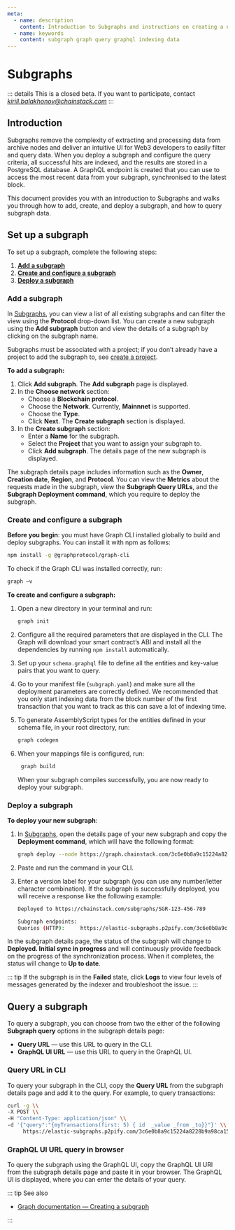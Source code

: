 ```yaml
---
meta:
  - name: description
    content: Introduction to Subgraphs and instructions on creating a new subgraph and querying.
  - name: keywords
    content: subgraph graph query graphql indexing data
---
```


# Subgraphs

::: details
This is a closed beta. If you want to participate, contact *kirill.balakhonov@chainstack.com*
:::

## Introduction

Subgraphs remove the complexity of extracting and processing data from archive nodes and deliver an intuitive UI for Web3 developers to easily filter and query data. When you deploy a subgraph and configure the query criteria, all successful hits are indexed, and the results are stored in a PostgreSQL database. A GraphQL endpoint is created that you can use to access the most recent data from your subgraph, synchronised to the latest block.

This document provides you with an introduction to Subgraphs and walks you through how to add, create, and deploy a subgraph, and how to query subgraph data.

## Set up a subgraph

To set up a subgraph, complete the following steps:

1. [**Add a subgraph**](./subgraphs.md#add-a-subgraph)
1. [**Create and configure a subgraph**](./subgraphs.md#create-and-configure-a-subgraph)
1. [**Deploy a subgraph**](./subgraphs.md#deploy-a-subgraph)

### Add a subgraph

In <a href="https://console.chainstack.com/subgraphs" target="_blank">Subgraphs</a>, you can view a list of all existing subgraphs and can filter the view using the **Protocol** drop-down list. You can create a new subgraph using the **Add subgraph** button and view the details of a subgraph by clicking on the subgraph name.

Subgraphs must be associated with a project; if you don’t already have a project to add the subgraph to, see [create a project](/platform/create-a-project).

**To add a subgraph:**

1. Click **Add subgraph**. The **Add subgraph** page is displayed.
1. In the **Choose network** section:
   * Choose a **Blockchain protocol**.
   * Choose the **Network**. Currently, **Mainnnet** is supported.
   * Choose the **Type**.
   * Click **Next**. The **Create subgraph** section is displayed.
1. In the **Create subgraph** section:
     * Enter a **Name** for the subgraph.
     * Select the **Project** that you want to assign your subgraph to. 
     * Click **Add subgraph**. The details page of the new subgraph is displayed.
  
The subgraph details page includes information such as the **Owner**, **Creation date**, **Region**, and **Protocol**. You can view the **Metrics** about the requests made in the subgraph, view the **Subgraph Query URLs**, and the **Subgraph Deployment command**, which you require to deploy the subgraph.

### Create and configure a subgraph

**Before you begin**: you must have Graph CLI installed globally to build and deploy subgraphs. You can install it with npm as follows:

``` sh
npm install -g @graphprotocol/graph-cli
```

To check if the Graph CLI was installed correctly, run:

``` sh
graph –v
```

**To create and configure a subgraph:**

1. Open a new directory in your terminal and run:

    ``` sh
    graph init
    ```

1. Configure all the required parameters that are displayed in the CLI. The Graph will download your smart contract’s ABI and install all the dependencies by running `npm install` automatically.
1. Set up your `schema.graphql` file to define all the entities and key-value pairs that you want to query.
1. Go to your manifest file (`subgraph.yaml`) and make sure all the deployment parameters are correctly defined. We recommended that you only start indexing data from the block number of the first transaction that you want to track as this can save a lot of indexing time.
1. To generate AssemblyScript types for the entities defined in your schema file, in your root directory, run:

    ``` sh
    graph codegen
    ```

1. When your mappings file is configured, run:

   ``` sh
    graph build
    ```

    When your subgraph compiles successfully, you are now ready to deploy your subgraph.

### Deploy a subgraph

**To deploy your new subgraph**:

1. In <a href="https://console.chainstack.com/subgraphs" target="_blank">Subgraphs</a>, open the details page of your new subgraph and copy the **Deployment command**, which will have the following format:

    ``` sh
    graph deploy --node https://graph.chainstack.com/3c6e0b8a9c15224a8228b9a98ca1531d/deploy --ipfs https://graph.chainstack.com/3c6e0b8a9c15224a8228b9a98ca1531d/ipfs my_subgraph_v1_0
    ```

1. Paste and run the command in your CLI.
1. Enter a version label for your subgraph (you can use any number/letter character combination). If the subgraph is successfully deployed, you will receive a response like the following example:

    ``` sh
    Deployed to https://chainstack.com/subgraphs/SGR-123-456-789

    Subgraph endpoints:
    Queries (HTTP):     https://elastic-subgraphs.p2pify.com/3c6e0b8a9c15224a8228b9a98ca1531d/my_subgraph_v1_0
    ```

In the subgraph details page, the status of the subgraph will change to **Deployed. Initial sync in progress** and will continuously provide feedback on the progress of the synchronization process. When it completes, the status will change to **Up to date**.

::: tip
If the subgraph is in the **Failed** state, click **Logs** to view four levels of messages generated by the indexer and troubleshoot the issue.
:::


## Query a subgraph

To query a subgraph, you can choose from two the either of the following **Subgraph query** options in the subgraph details page:

* **Query URL** — use this URL to query in the CLI.
* **GraphQL UI URL** — use this URL to query in the GraphQL UI.

### Query URL in CLI

To query your subgraph in the CLI, copy the **Query URL** from the subgraph details page and add it to the query. For example, to query transactions:

``` sh
curl -g \\
-X POST \\
-H "Content-Type: application/json" \\
-d '{"query":"{myTransactions(first: 5) { id  _value _from _to}}"}' \\
     https://elastic-subgraphs.p2pify.com/3c6e0b8a9c15224a8228b9a98ca1531d/my_subgraph_v1_0
```

### GraphQL UI URL query in browser

To query the subgraph using the GraphQL UI, copy the GraphQL UI URl from the subgraph details page and paste it in your browser. The GraphQL UI is displayed, where you can enter the details of your query.

::: tip See also

* [Graph documentation — Creating a subgraph](https://thegraph.com/docs/en/developing/creating-a-subgraph/)

:::
